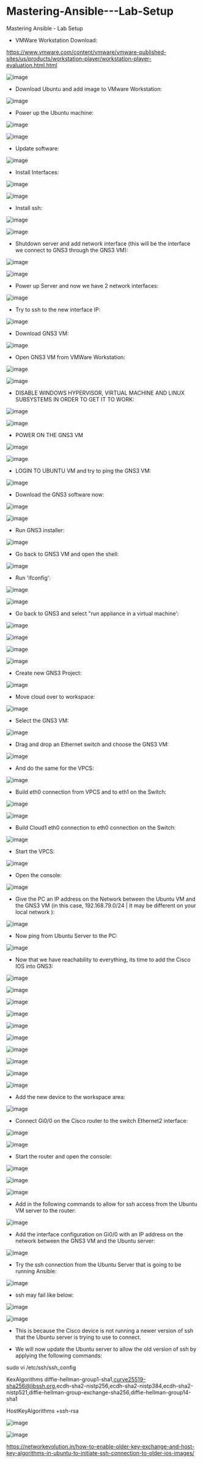 # Mastering-Ansible---Lab-Setup
Mastering Ansible - Lab Setup


- VMWare Workstation Download:

https://www.vmware.com/content/vmware/vmware-published-sites/us/products/workstation-player/workstation-player-evaluation.html.html

![image](https://github.com/bowlercbtlabs/Mastering-Ansible---Lab-Setup/assets/120626722/1f99e2b1-d169-4bbe-abb4-f57f87213300)

- Download Ubuntu and add image to VMware Workstation:

![image](https://github.com/bowlercbtlabs/Mastering-Ansible---Lab-Setup/assets/120626722/f3cceb54-5a9d-4d3d-bdfb-d30c9472f827)


- Power up the Ubuntu machine:

![image](https://github.com/bowlercbtlabs/Mastering-Ansible---Lab-Setup/assets/120626722/83536d98-963a-4848-85e5-2e5371aa098c)

![image](https://github.com/bowlercbtlabs/Mastering-Ansible---Lab-Setup/assets/120626722/ac1e27c0-f412-42e8-b851-04a4a6900a35)

- Update software:

![image](https://github.com/bowlercbtlabs/Mastering-Ansible---Lab-Setup/assets/120626722/3390d103-9dcb-4b8c-8081-9a8ba577c9d8)

- Install Interfaces: 

![image](https://github.com/bowlercbtlabs/Mastering-Ansible---Lab-Setup/assets/120626722/6eb93892-0d9e-4d50-b925-f8a0e52fad99)

![image](https://github.com/bowlercbtlabs/Mastering-Ansible---Lab-Setup/assets/120626722/5fd97ba1-b41c-4b0a-983d-60cc52bd7398)

- Install ssh:

![image](https://github.com/bowlercbtlabs/Mastering-Ansible---Lab-Setup/assets/120626722/ed9be7de-bfa1-48df-b60f-c63ea01b64b0)

![image](https://github.com/bowlercbtlabs/Mastering-Ansible---Lab-Setup/assets/120626722/f67a68ec-2324-4d65-b68c-ceb58f5dc40f)

- Shutdown server and add network interface (this will be the interface we connect to GNS3 through the GNS3 VM):

![image](https://github.com/bowlercbtlabs/Mastering-Ansible---Lab-Setup/assets/120626722/4e9262e1-c7a5-4d3f-9fde-eadb0679a518)

![image](https://github.com/bowlercbtlabs/Mastering-Ansible---Lab-Setup/assets/120626722/5b075498-82a9-43ec-bde8-57860ed5b9af)

- Power up Server and now we have 2 network interfaces:

![image](https://github.com/bowlercbtlabs/Mastering-Ansible---Lab-Setup/assets/120626722/c17ddc89-f797-4aa2-adcd-fda463b04030)

- Try to ssh to the new interface IP:

![image](https://github.com/bowlercbtlabs/Mastering-Ansible---Lab-Setup/assets/120626722/0f2328e7-4a4d-4053-92b8-7c84b5f6f908)

- Download GNS3 VM:

![image](https://github.com/bowlercbtlabs/Mastering-Ansible---Lab-Setup/assets/120626722/6b1c7ee0-819f-40d2-9333-c6321f2b4b6c)

- Open GNS3 VM from VMWare Workstation:

![image](https://github.com/bowlercbtlabs/Mastering-Ansible---Lab-Setup/assets/120626722/b83984cb-151d-46fa-81ed-c4e4b4a6c055)

![image](https://github.com/bowlercbtlabs/Mastering-Ansible---Lab-Setup/assets/120626722/eec96c97-759e-4b7e-b368-e6f75d143893)

- DISABLE WINDOWS HYPERVISOR, VIRTUAL MACHINE AND LINUX SUBSYSTEMS IN ORDER TO GET IT TO WORK:

![image](https://github.com/bowlercbtlabs/Mastering-Ansible---Lab-Setup/assets/120626722/15d6cec3-11d6-4235-8677-5b4077e20470)

![image](https://github.com/bowlercbtlabs/Mastering-Ansible---Lab-Setup/assets/120626722/97f75391-a7ee-4b62-b937-88b952452d28)

- POWER ON THE GNS3 VM

![image](https://github.com/bowlercbtlabs/Mastering-Ansible---Lab-Setup/assets/120626722/c1f92480-fb3c-4074-8d87-b89db356e3b7)

![image](https://github.com/bowlercbtlabs/Mastering-Ansible---Lab-Setup/assets/120626722/811d6b97-7660-481a-bde1-1408bb0b09e4)

- LOGIN TO UBUNTU VM and try to ping the GNS3 VM:

![image](https://github.com/bowlercbtlabs/Mastering-Ansible---Lab-Setup/assets/120626722/0497cd4d-68d0-4f21-81b3-3c19db639767)

- Download the GNS3 software now:

![image](https://github.com/bowlercbtlabs/Mastering-Ansible---Lab-Setup/assets/120626722/5cd96db3-9bf8-43fa-8c01-a758b5f8b17b)

![image](https://github.com/bowlercbtlabs/Mastering-Ansible---Lab-Setup/assets/120626722/838190b9-57e3-463e-aef3-82f5a6a05dcc)

- Run GNS3 installer:

![image](https://github.com/bowlercbtlabs/Mastering-Ansible---Lab-Setup/assets/120626722/cd60d6f5-756e-4493-8d0c-bd779b517adf)

- Go back to GNS3 VM and open the shell:

![image](https://github.com/bowlercbtlabs/Mastering-Ansible---Lab-Setup/assets/120626722/368dcd24-7fe9-4fab-bccf-66fb51d33e61)

- Run 'ifconfig':

![image](https://github.com/bowlercbtlabs/Mastering-Ansible---Lab-Setup/assets/120626722/8aa98879-9557-4d5a-9332-03bb01a3ee15)

![image](https://github.com/bowlercbtlabs/Mastering-Ansible---Lab-Setup/assets/120626722/a53fe80c-2cb7-4d2d-80af-ce4f989753f2)

- Go back to GNS3 and select "run appliance in a virtual machine':

![image](https://github.com/bowlercbtlabs/Mastering-Ansible---Lab-Setup/assets/120626722/80bfc77d-e9b6-4467-ada0-2fdf688fe9a4)

![image](https://github.com/bowlercbtlabs/Mastering-Ansible---Lab-Setup/assets/120626722/296297f3-7038-4b79-be80-c6d9b8db0ee3)

![image](https://github.com/bowlercbtlabs/Mastering-Ansible---Lab-Setup/assets/120626722/16928ef8-4468-4bdd-8647-282f66171369)

![image](https://github.com/bowlercbtlabs/Mastering-Ansible---Lab-Setup/assets/120626722/2815357c-a51c-46c1-a30e-ac05035e674a)

- Create new GNS3 Project:

![image](https://github.com/bowlercbtlabs/Mastering-Ansible---Lab-Setup/assets/120626722/afed356d-a0f0-40fd-8aa5-d034f17fbe1f)

- Move cloud over to workspace:

![image](https://github.com/bowlercbtlabs/Mastering-Ansible---Lab-Setup/assets/120626722/770ba92e-687d-42bc-ac43-ed3713d40964)

- Select the GNS3 VM:

![image](https://github.com/bowlercbtlabs/Mastering-Ansible---Lab-Setup/assets/120626722/56d75a99-dd34-4c63-a8ae-e6403e718441)

- Drag and drop an Ethernet switch and choose the GNS3 VM:

![image](https://github.com/bowlercbtlabs/Mastering-Ansible---Lab-Setup/assets/120626722/e711f1c6-436c-4ed2-98bd-bc6e512f6455)

- And do the same for the VPCS:

![image](https://github.com/bowlercbtlabs/Mastering-Ansible---Lab-Setup/assets/120626722/7a08c2a9-88d0-4ba9-a298-c410c7d4e95d)

- Build eth0 connection from VPCS and to eth1 on the Switch:

![image](https://github.com/bowlercbtlabs/Mastering-Ansible---Lab-Setup/assets/120626722/8d8f4fc7-e98d-460e-99a4-2751345c8423)

![image](https://github.com/bowlercbtlabs/Mastering-Ansible---Lab-Setup/assets/120626722/0911c97b-9c60-444c-ab7a-08677a4fd859)

- Build Cloud1 eth0 connection to eth0 connection on the Switch:

![image](https://github.com/bowlercbtlabs/Mastering-Ansible---Lab-Setup/assets/120626722/4c1bedc1-adc8-40f4-94be-92ae84ad1bf4)

- Start the VPCS:

![image](https://github.com/bowlercbtlabs/Mastering-Ansible---Lab-Setup/assets/120626722/50f86ca5-b4a4-4e51-b4c7-f580a6bb9f2d)

- Open the console:

![image](https://github.com/bowlercbtlabs/Mastering-Ansible---Lab-Setup/assets/120626722/0ba04c9b-4baa-4c2c-85d5-b6a35b357f44)

- Give the PC an IP address on the Network between the Ubuntu VM and the GNS3 VM (in this case, 192.168.79.0/24 | It may be different on your local network ):

![image](https://github.com/bowlercbtlabs/Mastering-Ansible---Lab-Setup/assets/120626722/b42c9109-ee84-4ed9-95c2-9618e41eeb0f)

- Now ping from Ubuntu Server to the PC:

![image](https://github.com/bowlercbtlabs/Mastering-Ansible---Lab-Setup/assets/120626722/c1a3a14c-6f6d-4fd3-b5d1-13de4a6e4fd0)

- Now that we have reachability to everything, its time to add the Cisco IOS into GNS3:

![image](https://github.com/bowlercbtlabs/Mastering-Ansible---Lab-Setup/assets/120626722/e5296e71-32db-4ccd-8ee9-90b4723ad848)

![image](https://github.com/bowlercbtlabs/Mastering-Ansible---Lab-Setup/assets/120626722/1dcdcd07-6e97-4042-97c9-93be863ce39d)

![image](https://github.com/bowlercbtlabs/Mastering-Ansible---Lab-Setup/assets/120626722/f83f8a9f-d89b-4ded-830c-043cf673c26d)

![image](https://github.com/bowlercbtlabs/Mastering-Ansible---Lab-Setup/assets/120626722/b2826cc9-273a-4d9d-845c-27cb9eacc614)

![image](https://github.com/bowlercbtlabs/Mastering-Ansible---Lab-Setup/assets/120626722/bbf1b968-f2e1-4df4-b37f-7d22bf21731c)

![image](https://github.com/bowlercbtlabs/Mastering-Ansible---Lab-Setup/assets/120626722/44dbec01-fcd7-4c7d-bde1-61f86edb59ed)

![image](https://github.com/bowlercbtlabs/Mastering-Ansible---Lab-Setup/assets/120626722/05a400d7-4cbc-4a4b-b9a0-7fc9bb20e27b)

![image](https://github.com/bowlercbtlabs/Mastering-Ansible---Lab-Setup/assets/120626722/b6a43104-ebf0-4dd5-a3cc-a2a07453dac3)

![image](https://github.com/bowlercbtlabs/Mastering-Ansible---Lab-Setup/assets/120626722/9e111149-406b-4b22-87f3-7b0172c43682)

![image](https://github.com/bowlercbtlabs/Mastering-Ansible---Lab-Setup/assets/120626722/ee782e7a-18de-4a38-9764-414ff604bc54)

- Add the new device to the workspace area:

![image](https://github.com/bowlercbtlabs/Mastering-Ansible---Lab-Setup/assets/120626722/4400b64b-5d2a-41f9-b617-fd88dabb9bfd)

- Connect Gi0/0 on the Cisco router to the switch Ethernet2 interface:

![image](https://github.com/bowlercbtlabs/Mastering-Ansible---Lab-Setup/assets/120626722/811d5e3b-02d1-4e82-8acb-7db50de8c4dd)

![image](https://github.com/bowlercbtlabs/Mastering-Ansible---Lab-Setup/assets/120626722/022adf0b-8102-4f3b-9c79-eff6aaf83688)

- Start the router and open the console:

![image](https://github.com/bowlercbtlabs/Mastering-Ansible---Lab-Setup/assets/120626722/edfb14a3-e31e-4bf9-84fd-7494265ebe15)

![image](https://github.com/bowlercbtlabs/Mastering-Ansible---Lab-Setup/assets/120626722/4b00bdc2-add2-47fa-b638-f813718ecebe)

![image](https://github.com/bowlercbtlabs/Mastering-Ansible---Lab-Setup/assets/120626722/15602cd8-7179-4598-9e86-f823606db726)

- Add in the following commands to allow for ssh access from the Ubuntu VM server to the router:

![image](https://github.com/bowlercbtlabs/Mastering-Ansible---Lab-Setup/assets/120626722/5ae27208-62d4-4b03-b76f-0d02ef2df892)

- Add the interface configuration on Gi0/0 with an IP address on the network between the GNS3 VM and the Ubuntu server:

![image](https://github.com/bowlercbtlabs/Mastering-Ansible---Lab-Setup/assets/120626722/9108a0cf-f46f-4e48-aa0e-fb77c7d71af4)

- Try the ssh connection from the Ubuntu Server that is going to be running Ansible:

![image](https://github.com/bowlercbtlabs/Mastering-Ansible---Lab-Setup/assets/120626722/e735161f-58e0-41a2-afbc-b6020a7ed1d1)

- ssh may fail like below:

![image](https://github.com/bowlercbtlabs/Mastering-Ansible---Lab-Setup/assets/120626722/83a16c7d-bca3-47b6-9abb-ce36d46d277f)

![image](https://github.com/bowlercbtlabs/Mastering-Ansible---Lab-Setup/assets/120626722/ef6d4528-4312-4561-947c-d92cf3bc0eed)


- This is because the Cisco device is not running a newer version of ssh that the Ubuntu server is trying to use to connect.

- We will now update the Ubuntu server to allow the old version of ssh by applying the following commands:

sudo vi /etc/ssh/ssh_config

KexAlgorithms diffie-hellman-group1-sha1,curve25519-sha256@libssh.org,ecdh-sha2-nistp256,ecdh-sha2-nistp384,ecdh-sha2-nistp521,diffie-hellman-group-exchange-sha256,diffie-hellman-group14-sha1

HostKeyAlgorithms +ssh-rsa

![image](https://github.com/bowlercbtlabs/Mastering-Ansible---Lab-Setup/assets/120626722/be017911-c1cd-4f65-bfb9-e9a3aef54a70)

![image](https://github.com/bowlercbtlabs/Mastering-Ansible---Lab-Setup/assets/120626722/dab69ff9-3478-477f-ae21-96664ba82abb)

https://networkevolution.in/how-to-enable-older-key-exchange-and-host-key-algorithms-in-ubuntu-to-initiate-ssh-connection-to-older-ios-images/



